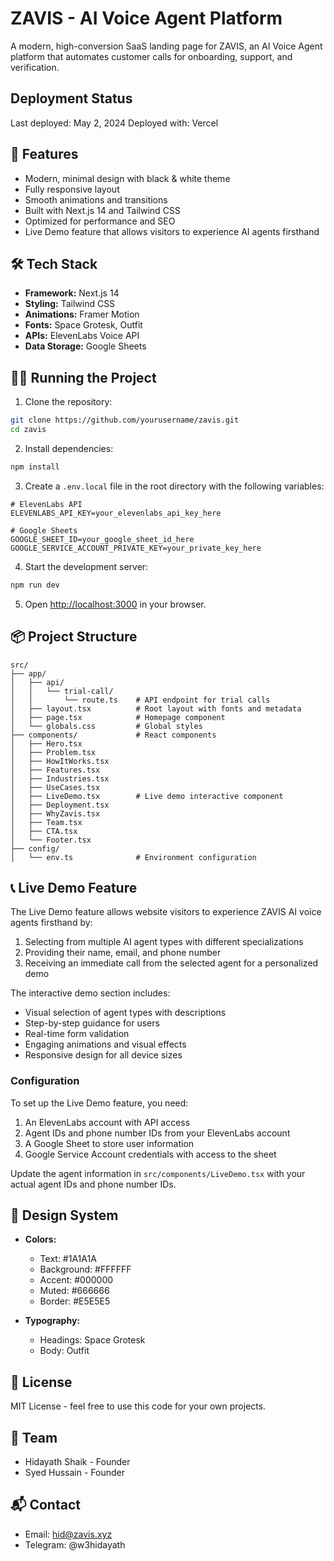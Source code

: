 # ZAVIS - AI Voice Agent Platform

A modern, high-conversion SaaS landing page for ZAVIS, an AI Voice Agent platform that automates customer calls for onboarding, support, and verification.

## Deployment Status

Last deployed: May 2, 2024
Deployed with: Vercel

## 🚀 Features

- Modern, minimal design with black & white theme
- Fully responsive layout
- Smooth animations and transitions
- Built with Next.js 14 and Tailwind CSS
- Optimized for performance and SEO
- Live Demo feature that allows visitors to experience AI agents firsthand

## 🛠️ Tech Stack

- **Framework:** Next.js 14
- **Styling:** Tailwind CSS
- **Animations:** Framer Motion
- **Fonts:** Space Grotesk, Outfit
- **APIs:** ElevenLabs Voice API
- **Data Storage:** Google Sheets

## 🏃‍♂️ Running the Project

1. Clone the repository:
```bash
git clone https://github.com/yourusername/zavis.git
cd zavis
```

2. Install dependencies:
```bash
npm install
```

3. Create a `.env.local` file in the root directory with the following variables:
```
# ElevenLabs API
ELEVENLABS_API_KEY=your_elevenlabs_api_key_here

# Google Sheets
GOOGLE_SHEET_ID=your_google_sheet_id_here
GOOGLE_SERVICE_ACCOUNT_PRIVATE_KEY=your_private_key_here
```

4. Start the development server:
```bash
npm run dev
```

5. Open [http://localhost:3000](http://localhost:3000) in your browser.

## 📦 Project Structure

```
src/
├── app/
│   ├── api/
│   │   └── trial-call/
│   │       └── route.ts    # API endpoint for trial calls
│   ├── layout.tsx          # Root layout with fonts and metadata
│   ├── page.tsx            # Homepage component
│   └── globals.css         # Global styles
├── components/             # React components
│   ├── Hero.tsx
│   ├── Problem.tsx
│   ├── HowItWorks.tsx
│   ├── Features.tsx
│   ├── Industries.tsx
│   ├── UseCases.tsx
│   ├── LiveDemo.tsx        # Live demo interactive component
│   ├── Deployment.tsx
│   ├── WhyZavis.tsx
│   ├── Team.tsx
│   ├── CTA.tsx
│   └── Footer.tsx
├── config/
│   └── env.ts              # Environment configuration
```

## 📞 Live Demo Feature

The Live Demo feature allows website visitors to experience ZAVIS AI voice agents firsthand by:

1. Selecting from multiple AI agent types with different specializations
2. Providing their name, email, and phone number
3. Receiving an immediate call from the selected agent for a personalized demo

The interactive demo section includes:
- Visual selection of agent types with descriptions
- Step-by-step guidance for users
- Real-time form validation
- Engaging animations and visual effects
- Responsive design for all device sizes

### Configuration

To set up the Live Demo feature, you need:

1. An ElevenLabs account with API access
2. Agent IDs and phone number IDs from your ElevenLabs account
3. A Google Sheet to store user information
4. Google Service Account credentials with access to the sheet

Update the agent information in `src/components/LiveDemo.tsx` with your actual agent IDs and phone number IDs.

## 🎨 Design System

- **Colors:**
  - Text: #1A1A1A
  - Background: #FFFFFF
  - Accent: #000000
  - Muted: #666666
  - Border: #E5E5E5

- **Typography:**
  - Headings: Space Grotesk
  - Body: Outfit

## 📄 License

MIT License - feel free to use this code for your own projects.

## 👥 Team

- Hidayath Shaik - Founder
- Syed Hussain - Founder

## 📬 Contact

- Email: hid@zavis.xyz
- Telegram: @w3hidayath
